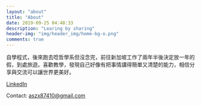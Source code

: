 ```yaml
---
layout: "about"
title: "About"
date: 2019-09-25 04:48:33
description: "Learing by sharing"
header-img: "img/header_img/home-bg-o.png"
comments: true
---
```


自學程式，後來跑去唸哲學系但沒念完，前往新加坡工作了兩年半後決定放一年的假，到處旅遊。喜歡教學，發現自己好像有把事情講得簡單又清楚的能力，相信分享與交流可以讓世界更美好。

[LinkedIn](http://goo.gl/ar5yhh)

Contact: aszx87410@gmail.com
